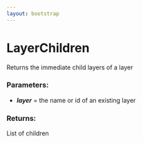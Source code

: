 ```yaml
---
layout: bootstrap
---
```


# LayerChildren

Returns the immediate child layers of a layer
        

### Parameters:

- ***layer*** = the name or id of an existing layer
        

### Returns:


List of children
        
